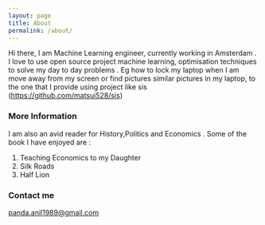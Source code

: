 ```yaml
---
layout: page
title: About
permalink: /about/
---
```


Hi there, I am Machine Learning engineer, currently working in Amsterdam .
I love to use open source project machine learning, optimisation techniques to solve my day to day problems . Eg how to lock my laptop when I am move away from my screen
or find pictures similar pictures in my laptop, to the one that I provide using project like sis (https://github.com/matsui528/sis)

### More Information

I am also an avid reader for History,Politics and Economics . Some of the book I have enjoyed are :

1. Teaching Economics to my Daughter
2. Silk Roads
3. Half Lion

### Contact me

[panda.anil1989@gmail.com](mailto:email@domain.com)

